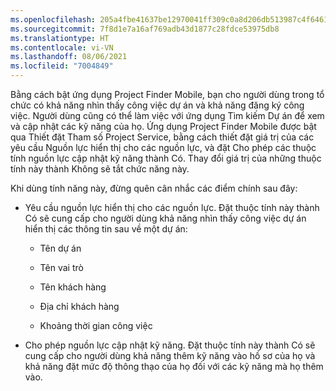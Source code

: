 ```yaml
---
ms.openlocfilehash: 205a4fbe41637be12970041ff309c0a8d206db513987c4f64610e842183ed781
ms.sourcegitcommit: 7f8d1e7a16af769adb43d1877c28fdce53975db8
ms.translationtype: HT
ms.contentlocale: vi-VN
ms.lasthandoff: 08/06/2021
ms.locfileid: "7004849"
---
```

Bằng cách bật ứng dụng Project Finder Mobile, bạn cho người dùng trong tổ chức có khả năng nhìn thấy công việc dự án và khả năng đăng ký công việc. Người dùng cũng có thể làm việc với ứng dụng Tìm kiếm Dự án để xem và cập nhật các kỹ năng của họ. Ứng dụng Project Finder Mobile được bật qua Thiết đặt Tham số Project Service, bằng cách thiết đặt giá trị của các yêu cầu Nguồn lực hiển thị cho các nguồn lực, và đặt Cho phép các thuộc tính nguồn lực cập nhật kỹ năng thành Có. Thay đổi giá trị của những thuộc tính này thành Không sẽ tắt chức năng này.  
  
 Khi dùng tính năng này, đừng quên cân nhắc các điểm chính sau đây:  
  
-   Yêu cầu nguồn lực hiển thị cho các nguồn lực. Đặt thuộc tính này thành Có sẽ cung cấp cho người dùng khả năng nhìn thấy công việc dự án hiển thị các thông tin sau về một dự án:  
  
    -   Tên dự án  
  
    -   Tên vai trò  
  
    -   Tên khách hàng  
  
    -   Địa chỉ khách hàng  
  
    -   Khoảng thời gian công việc  
  
-   Cho phép nguồn lực cập nhật kỹ năng. Đặt thuộc tính này thành Có sẽ cung cấp cho người dùng khả năng thêm kỹ năng vào hồ sơ của họ và khả năng đặt mức độ thông thạo của họ đối với các kỹ năng mà họ thêm vào.